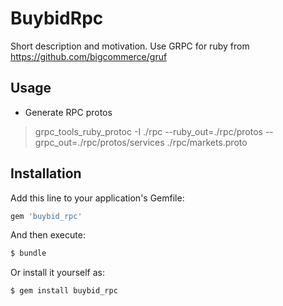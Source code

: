 # BuybidRpc
Short description and motivation. 
Use GRPC for ruby from https://github.com/bigcommerce/gruf

## Usage
- Generate RPC protos
> grpc_tools_ruby_protoc -I ./rpc --ruby_out=./rpc/protos --grpc_out=./rpc/protos/services ./rpc/markets.proto

## Installation
Add this line to your application's Gemfile:

```ruby
gem 'buybid_rpc'
```

And then execute:
```bash
$ bundle
```

Or install it yourself as:
```bash
$ gem install buybid_rpc
```